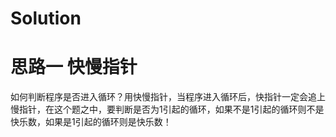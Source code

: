 # Solution

# 思路一   快慢指针

如何判断程序是否进入循环？用快慢指针，当程序进入循环后，快指针一定会追上慢指针，在这个题之中，要判断是否为1引起的循环，如果不是1引起的循环则不是快乐数，如果是1引起的循环则是快乐数！